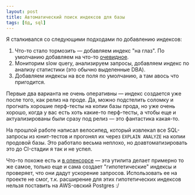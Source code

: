 ```yaml
---
layout: post
title: Автоматический поиск индексов для базы
tags: [бд, sql]
---
```

Я сталкивался со следующими подходами по добавлению индексов:
1. Что-то стало тормозить — добавляем индекс "на глаз". По умолчанию добавляем на что-то [очевидное](https://dba.stackexchange.com/questions/31514/how-do-i-know-what-indexes-to-create-for-a-table).
2. Мониторим slow query, анализируем запросы, добавляем индекс по анализу статистики (это обычно выделенные DBA).
3. Добавляем индексы на все поля по умолчанию, а там авось что пригодится.

Первые два варианта не очень оперативны — индекс создается уже после того, как релиз на проде. Да, можно подстелить соломку и прогнать хорошие перф-тесты на копии базы прода, но уже очень хорошо, когда у вас есть хоть какие-то перф-тесты, а чтобы еще и актуализированы были сразу под релиз — это фантастика какая-то.

На прошлой работе написал велосипед, который извлекал все SQL-запросы из юнит-тестов и прогонял их через `EXPLAIN ANALYZE` на копии продовой базы. Это работало весьма неплохо, но доавтоматизировать это до CI-стадии я так и не успел.

Что-то похоже есть и [в опенсорсе](https://github.com/ankane/dexter) — эта утилита делает примерно то же самое, только еще и сама создает "гипотетические" индексы и проверяет, что они дадут ускорение запросов. Использовать ее на проекте не смог, т.к. расширение для этих гипотетических индексов нельзя поставить на AWS-овский Postgres :/


